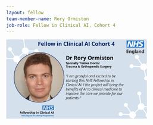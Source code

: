 ```yaml
---
layout: fellow
team-member-name: Rory Ormiston
job-role: Fellow in Clinical AI, Cohort 4
---
```

<img src="/assets/img/fellow/card/rory-ormiston-quote.jpg" alt="Alt text" style="width:75%;">